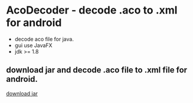 # AcoDecoder - decode .aco to .xml for android 
 * decode aco file for java.
 * gui use JavaFX
 * jdk >= 1.8
## download jar and decode .aco file to .xml file for android. 
[download jar](https://github.com/wangtotang/AcoDecoder/blob/master/AcoDecoder.jar?raw=true)
